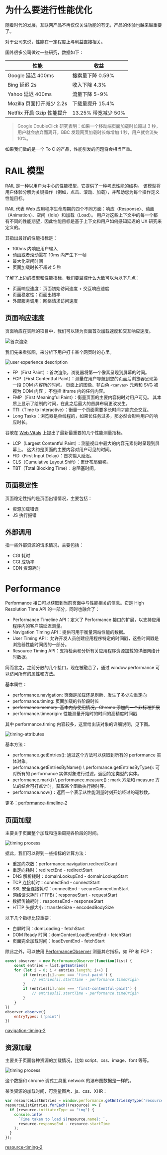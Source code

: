 # 为什么要进行性能优化

随着时代的发展，互联网产品不再仅仅关注功能的有无，产品的体验也越来越重要了。

对于公司来说，性能在一定程度上与利益直接相关。

国外很多公司做过一些研究，数据如下：

| 性能                       | 收益                |
| -------------------------- | ------------------- |
| Google 延迟 400ms          | 搜索量下降 0.59%    |
| Bing 延迟 2s               | 收入下降 4.3%       |
| Yahoo 延迟 400ms           | 流量下降 5-9%       |
| Mozilla 页面打开减少 2.2s  | 下载量提升 15.4%    |
| Netflix 开启 Gzip 性能提升 | 13.25% 带宽减少 50% |

> Google DoubleClick 研究表明：如果一个移动端页面加载时长超过 3 秒，用户就会放弃而离开。BBC 发现网页加载时长每增加 1 秒，用户就会流失 10%。

如果我们做的是一个 To C 的产品，性能引发的问题将会相当严重。

# RAIL 模型

RAIL 是一种以用户为中心的性能模型，它提供了一种考虑性能的结构。 该模型将用户体验分解为关键操作（例如，点击、滚动、加载），并帮助您为每个操作定义性能目标。

RAIL 代表 Web 应用程序生命周期的四个不同方面：响应（Response）、动画（Animation）、空闲（Idle）和加载（Load）。 用户对这些上下文中的每一个都有不同的性能期望，因此性能目标是基于上下文和用户如何感知延迟的 UX 研究来定义的。

其指出最好的性能指标是：

- 100ms 内响应用户输入
- 动画或者滚动需在 10ms 内产生下一帧
- 最大化空闲时间
- 页面加载时长不超过 5 秒

了解了上边的模型和性能指标，我们要监控什么大致可以为以下几点：

- 页面响应速度：页面初始访问速度 + 交互响应速度
- 页面稳定性：页面出错率
- 外部服务调用：网络请求访问速度

## 页面响应速度

页面响应在实际的项目中，我们可以转为页面首次加载速度和交互响应速度。

![首次渲染](../images/first-paint.jpg)

我们先来看张图，来分析下用户打卡某个网页时的心里。

![user experience description](../images/user-experience-description.jpg)

- FP（First Paint）：首次渲染，浏览器将第一个像素呈现到屏幕的时间。
- FCP（First Contentful Paint）：测量在用户导航到您的页面后浏览器呈现第一段 DOM 内容所的时间。 页面上的图像、非白色 `<canvas>` 元素和 SVG 被视为 DOM 内容； 不包括 iframe 内的任何内容。
- FMP（First Meaningful Paint）：衡量页面的主要内容何时对用户可见。 其本质上显示了绘制的时间，在此之后最大的首屏布局更改发生。
- TTI（Time to Interactive）：衡量一个页面需要多长时间才能完全交互。
- Long Tasks：浏览器是单线程的，如果长任务过多，那必然会影响用户的响应时长。

谷歌在 [Web Vitals](https://web.dev/learn-web-vitals/) 上提出了最新最重要的几个性能测量指标。
- LCP（Largest Contentful Paint）：测量视口中最大的内容元素何时呈现到屏幕上。 这大约是页面的主要内容对用户可见的时间。
- FID（First Input Delay）：首次输入延迟。
- CLS（Cumulative Layout Shift）：累计布局偏移。
- TBT（Total Blocking Time）：总阻塞时间。

## 页面稳定性

页面稳定性指的是页面出错情况，主要包括：

- 资源加载错误
- JS 执行报错

## 外部调用

指一些外部资源的请求情况，主要包括：

- CGI 耗时
- CGI 成功率
- CDN 资源耗时

# Performance

Performance 接口可以获取到当前页面中与性能相关的信息。它是 High Resolution Time API 的一部分，同时也融合了：
- Performance Timeline API：定义了 Performance 接口的扩展，以支持应用程序内的客户端延迟测量。
- Navigation Timing API：提供可用于衡量网站性能的数据。
- User Timing API：允许开发人员创建应用程序特定的时间戳，这些时间戳是浏览器性能时间线的一部分。
- Resource Timing API：支持检索和分析有关应用程序资源加载的详细网络计时数据。

简而言之，之前分散的几个接口，现在被融合了，通过 window.performance 可以访问所有的属性和方法。

基本属性：

- performance.navigation: 页面是加载还是刷新、发生了多少次重定向
- performance.timing: 页面加载的各阶段时长
- ~~performance.memory: 基本内存使用情况，Chrome 添加的一个非标准扩展~~
- performance.timeorigin: 性能测量开始时的时间的高精度时间戳

其中 performance.timing 内容较多，这里给出该对象的详细说明，见下图。

![timing-attributes](../images/timing-attributes.jpg)

基本方法：

- performance.getEntries(): 通过这个方法可以获取到所有的 performance 实体对象。
- performance.getEntriesByName() \ performance.getEntriesByType(): 可对所有的 performance 实体对象进行过滤，返回特定类型的实体。
- performance.mark() \ performance.measure() : mark 方法和 measure 方法的结合可打点计时，获取某个函数执行耗时等。
- performance.now()：返回一个表示从性能测量时刻开始经过的毫秒数。

更多：[performance-timeline-2](https://www.w3.org/TR/performance-timeline-2/)

## 页面加载

主要关于页面整个加载和渲染周期各阶段的时间。

![timing process](../images/timing-process.jpg)

据此，我们可以得到一些指标的计算方法：

- 重定向次数：performance.navigation.redirectCount
- 重定向耗时：redirectEnd - redirectStart
- DNS 解析耗时：domainLookupEnd - domainLookupStart
- TCP 连接耗时：connectEnd - connectStart
- SSL 安全连接耗时：connectEnd - secureConnectionStart
- 网络请求耗时 (TTFB)：responseStart - requestStart
- 数据传输耗时：responseEnd - responseStart
- HTTP 头部大小：transferSize - encodedBodySize

以下几个指标比较重要：
- 白屏时间：domLoading - fetchStart
- DOM Ready 时间：domContentLoadEventEnd - fetchStart
- 页面完全加载时间：loadEventEnd - fetchStart

除此之外，可以使用 [PerformanceObserver](https://developer.mozilla.org/en-US/docs/Web/API/PerformanceObserver) 测量其它指标，如 FP 和 FCP：

```js
const observer = new PerformanceObserver(function(list) {
    const entries = list.getEntries()
    for (let i = 0; i < entries.length; i++) {
        if (entries[i].name === 'first-paint') {
            // entries[i].startTime - performance.timeOrigin
        }
        if (entries[i].name === 'first-contentful-paint') {
            // entries[i].startTime - performance.timeOrigin
        }
    }
})
observer.observe({
    entryTypes: ['paint']
})
```

[navigation-timing-2](https://www.w3.org/TR/navigation-timing-2/)

## 资源加载

主要关于页面各种资源的加载情况，比如 script、css、image、font 等等。

![timing process](../images/resource-process.jpg)

这个数据和 chrome 调式工具里 network 的瀑布图数据是一样的。

某类资源的加载时间，可测量图片、js、css、XHR：

```js
var resourceListEntries = window.performance.getEntriesByType('resource')
resourceListEntries.forEach((resource) => {
  if (resource.initiatorType == "img") {
    console.info(
      `Time taken to load ${resource.name}: `,
      resource.responseEnd - resource.startTime
    );
  }
});
```

[resource-timing-2](https://www.w3.org/TR/resource-timing-2/)
